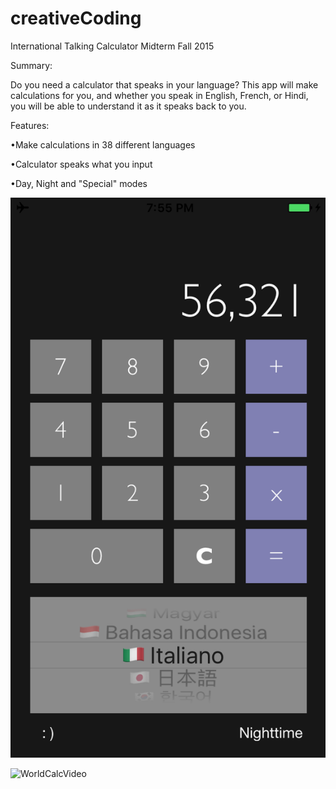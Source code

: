 # creativeCoding
International Talking Calculator Midterm
Fall 2015

Summary:

Do you need a calculator that speaks in your language?  This app will make calculations for you, and whether you speak in English, French, or Hindi, you will be able to understand it as it speaks back to you.

Features:

•Make calculations in 38 different languages

•Calculator speaks what you input

•Day, Night and "Special" modes

![WorldCalcScreenshot](https://raw.githubusercontent.com/treyhahn/creativeCoding/master/images/WorldCalcScreenshot.PNG)

![WorldCalcVideo]()